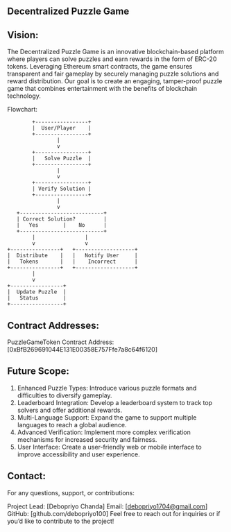 ## Decentralized Puzzle Game

## Vision:
The Decentralized Puzzle Game is an innovative blockchain-based platform where players can solve puzzles and earn rewards in the form of ERC-20 tokens. Leveraging Ethereum smart contracts, the game ensures transparent and fair gameplay by securely managing puzzle solutions and reward distribution. Our goal is to create an engaging, tamper-proof puzzle game that combines entertainment with the benefits of blockchain technology.

Flowchart:

```plaintext
        +-----------------+
        |  User/Player    |
        +-----------------+
                |
                v
        +-----------------+
        |   Solve Puzzle  |
        +-----------------+
                |
                v
        +-----------------+
        | Verify Solution |
        +-----------------+
                |
                v
   +---------------------------+
   | Correct Solution?         |
   |   Yes        |    No      |
   +---------------------------+
        |                |
        v                v
+----------------+   +-------------------+
|  Distribute    |   |   Notify User     |
|   Tokens       |   |    Incorrect      |
+----------------+   +-------------------+
        |
        v
+-----------------+
|  Update Puzzle  |
|   Status        |
+-----------------+
```

## Contract Addresses:

PuzzleGameToken Contract Address: [0xBfB269691044E131E00358E757Ffe7a8c64f6120]


## Future Scope:

1. Enhanced Puzzle Types: Introduce various puzzle formats and difficulties to diversify gameplay.
2. Leaderboard Integration: Develop a leaderboard system to track top solvers and offer additional rewards.
3. Multi-Language Support: Expand the game to support multiple languages to reach a global audience.
4. Advanced Verification: Implement more complex verification mechanisms for increased security and fairness.
5. User Interface: Create a user-friendly web or mobile interface to improve accessibility and user experience.

## Contact:
For any questions, support, or contributions:

Project Lead: [Debopriyo Chanda]
Email: [debopriyo1704@gmail.com]
GitHub: [github.com/debopriyo100]
Feel free to reach out for inquiries or if you’d like to contribute to the project!
